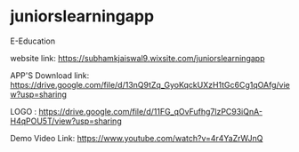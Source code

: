 # juniorslearningapp
E-Education 

website link: https://subhamkjaiswal9.wixsite.com/juniorslearningapp

APP'S Download link: https://drive.google.com/file/d/13nQ9tZq_GyoKqckUXzH1tGc6Cg1qOAfg/view?usp=sharing

LOGO :  https://drive.google.com/file/d/11FG_qOvFufhg7lzPC93iQnA-H4qPOU5T/view?usp=sharing

Demo Video Link:  https://www.youtube.com/watch?v=4r4YaZrWJnQ
